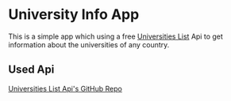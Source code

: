 # University Info App

This is a simple app which using a free [Universities List](http://universities.hipolabs.com/search?country=United+States) Api to get information about the universities of any country.

## Used Api

[Universities List Api's GitHub Repo](https://github.com/Hipo/university-domains-list)